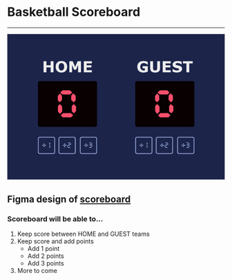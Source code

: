 # Basketball Scoreboard

---

![Scoreboard](images/scoreboard.png)

## Figma design of [scoreboard](https://www.figma.com/design/xEJ9d7nzumVgGseziSI4bp/Basketball-Scoreboard-(Copy)?node-id=0-1&t=T3jyZgfcWqcI2G0X-1)

### Scoreboard will be able to...

1. Keep score between HOME and GUEST teams
2. Keep score and add points
   - Add 1 point
   - Add 2 points
   - Add 3 points
3. More to come
